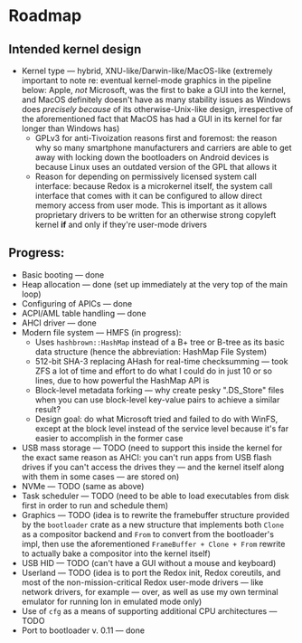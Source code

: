 # Roadmap

## Intended kernel design
* Kernel type — hybrid, XNU-like/Darwin-like/MacOS-like (extremely important to note re: eventual kernel-mode graphics in the pipeline below: Apple, *not* Microsoft, was the first to bake a GUI into the kernel, and MacOS definitely doesn't have as many stability issues as Windows does *precisely because* of its otherwise-Unix-like design, irrespective of the aforementioned fact that MacOS has had a GUI in its kernel for far longer than Windows has)
  * GPLv3 for anti-Tivoization reasons first and foremost: the reason why so many smartphone manufacturers and carriers are able to get away with locking down the bootloaders on Android devices is because Linux uses an outdated version of the GPL that allows it
  * Reason for depending on permissively licensed system call interface: because Redox is a microkernel itself, the system call interface that comes with it can be configured to allow direct memory access from user mode. This is important as it allows proprietary drivers to be written for an otherwise strong copyleft kernel **if** and only if they're user-mode drivers

## Progress:
* Basic booting — done
* Heap allocation — done (set up immediately at the very top of the main loop)
* Configuring of APICs — done
* ACPI/AML table handling — done
* AHCI driver — done
* Modern file system — HMFS (in progress):
  * Uses `hashbrown::HashMap` instead of a B+ tree or B-tree as its basic data structure (hence the abbreviation: HashMap File System)
  * 512-bit SHA-3 replacing AHash for real-time checksumming — took ZFS a lot of time and effort to do what I could do in just 10 or so lines, due to how powerful the HashMap API is
  * Block-level metadata forking — why create pesky ".DS_Store" files when you can use block-level key-value pairs to achieve a similar result? 
  * Design goal: do what Microsoft tried and failed to do with WinFS, except at the block level instead of the service level because it's far easier to accomplish in the former case
* USB mass storage — TODO (need to support this inside the kernel for the exact same reason as AHCI: you can't run apps from USB flash drives if you can't access the drives they — and the kernel itself along with them in some cases — are stored on)
* NVMe — TODO (same as above)
* Task scheduler — TODO (need to be able to load executables from disk first in order to run and schedule them)
* Graphics — TODO (idea is to rewrite the framebuffer structure provided by the `bootloader` crate as a new structure that implements both `Clone` as a compositor backend and `From` to convert from the bootloader's impl, then use the aforementioned `FrameBuffer + Clone + From` rewrite to actually bake a compositor into the kernel itself)
* USB HID — TODO (can't have a GUI without a mouse and keyboard)
* Userland — TODO (idea is to port the Redox init, Redox coreutils, and most of the non-mission-critical Redox user-mode drivers — like network drivers, for example — over, as well as use my own terminal emulator for running Ion in emulated mode only)
* Use of `cfg` as a means of supporting additional CPU architectures — TODO
* Port to bootloader v. 0.11 — done
